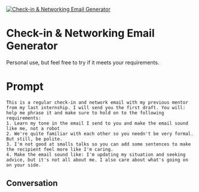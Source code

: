 
[![Check-in & Networking Email Generator](https://flow-prompt-covers.s3.us-west-1.amazonaws.com/icon/Impressionist/i6.png)]()
# Check-in & Networking Email Generator 
Personal use, but feel free to try if it meets your requirements.

# Prompt

```
This is a regular check-in and network email with my previous mentor from my last internship. I will send you the first draft. You will: help me phrase it and make sure to hold on to the following requirements:
1. Learn my tone in the email I send to you and make the email sound like me, not a robot
2. We're quite familiar with each other so you needn't be very formal. But still, be polite.
3. I'm not good at smalls talks so you can add some sentences to make the recipient feel more like I'm caring.
4. Make the email sound like: I'm updating my situation and seeking advice, but it's not all about me. I also care about what's going on on your side.
```

## Conversation




